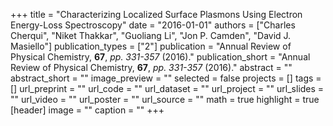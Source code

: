 +++
title = "Characterizing Localized Surface Plasmons Using Electron Energy-Loss Spectroscopy"
date = "2016-01-01"
authors = ["Charles Cherqui", "Niket Thakkar", "Guoliang Li", "Jon P. Camden", "David J. Masiello"]
publication_types = ["2"]
publication = "Annual Review of Physical Chemistry, **67**, _pp. 331-357_ (2016)."
publication_short = "Annual Review of Physical Chemistry, **67**, _pp. 331-357_ (2016)."
abstract = ""
abstract_short = ""
image_preview = ""
selected = false
projects = []
tags = []
url_preprint = ""
url_code = ""
url_dataset = ""
url_project = ""
url_slides = ""
url_video = ""
url_poster = ""
url_source = ""
math = true
highlight = true
[header]
image = ""
caption = ""
+++

